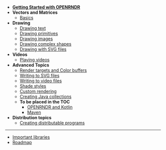 <!-- docs/_sidebar.md -->

- [**Getting Started with OPENRNDR**](/test.md)
- **Vectors and Matrices**
    -  [Basics](/Tutorial_VectorsAndMatrices.md)
- **Drawing**
    - [Drawing text](/Tutorial_DrawingText.md)
    - [Drawing primitives](/Tutorial_DrawingPrimitives.md)
    - [Drawing images](/Tutorial_DrawingImages.md)
    - [Drawing complex shapes](/Tutorial_DrawingComplexShapes.md)
    - [Drawing with SVG files](/Topic_DrawingSVGFiles.md)
- **Videos**
    - [Playing videos](Tutorial_VideoPlayer.md)
- **Advanced Topics**
    - [Render targets and Color buffers](/Tutorial_RenderTargets.md)
    - [Writing to SVG files](/Topic_WritingSVGFiles.md)
    - [Writing to video files](/Tutorial_VideoWriter.md)
    - [Shade styles](/Tutorial_ShadeStyles.md)
    - [Custom rendering](/Tutorial_CustomRendering.md)
    - [Creating Java collections](/Tutorial_JavaCollections.md)
  - **To be placed in the TOC**
    - [OPENRNDR and Kotlin](/Topic_RNDRKotlin.md)
    - [Maven](/Tools_Maven.md)
- **Distribution topics**
    - [Creating distributable programs](/Topic_DistributablePrograms.md)


----
* [Important libraries](important.md.md)
* [Roadmap](/Roadmap.md)
